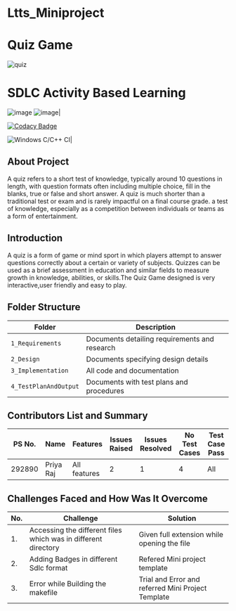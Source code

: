 # Ltts_Miniproject
# Quiz Game
![quiz](https://user-images.githubusercontent.com/86407156/125194159-bfac8800-e26d-11eb-8306-78cab8f04a12.jpg)
# SDLC Activity Based Learning

![image](https://user-images.githubusercontent.com/86407156/125193343-8ffb8100-e269-11eb-9dfb-0e96dd52b390.png) 
![image](https://user-images.githubusercontent.com/86407156/125193624-fcc34b00-e26a-11eb-9d90-65e6ac3b2245.png)|

[![Codacy Badge](https://app.codacy.com/project/badge/Grade/53451f7a92f34d0b81b418f84b1e30b8)](https://www.codacy.com/gh/success1266/Ltts_Miniproject/dashboard?utm_source=github.com&amp;utm_medium=referral&amp;utm_content=success1266/Ltts_Miniproject&amp;utm_campaign=Badge_Grade)

![Windows C/C++ CI](https://github.com/success1266/Ltts_Miniproject/actions/workflows/Windows_c-cpp.yml/badge.svg)|

## About Project
A quiz refers to a short test of knowledge, typically around 10 questions in length, with question formats often including multiple choice, fill in the blanks, true or false and short answer. A quiz is much shorter than a traditional test or exam and is rarely impactful on a final course grade. a test of knowledge, especially as a competition between individuals or teams as a form of entertainment.

## Introduction
A quiz is a form of game or mind sport in which players attempt to answer questions correctly about a certain or variety of subjects. Quizzes can be used as a brief assessment in education and similar fields to measure growth in knowledge, abilities, or skills.The Quiz Game designed is very interactive,user friendly and easy to play.
 
## Folder Structure
|Folder               | Description
|---------------------|------------------------------------------
|`1_Requirements`     | Documents detailing requirements and research
|`2_Design`           | Documents specifying design details
|`3_Implementation`   | All code and documentation
|`4_TestPlanAndOutput`| Documents with test plans and procedures


## Contributors List and Summary

PS No. |  Name      |    Features    | Issues Raised  |Issues Resolved|No Test Cases|Test Case Pass
-------|----------- |----------------|----------------|---------------|-------------|--------------
292890 | Priya Raj  | All features   | 2             | 1          |        4    |       All

## Challenges Faced and How Was It Overcome
| No. | Challenge | Solution
|-----|-----------|--------
|1. | Accessing the different files which was in different directory | Given full extension while opening the file
|2. | Adding Badges in different Sdlc format | Refered Mini project template  |
|3. | Error while Building the makefile | Trial and Error and referred Mini Project Template 

